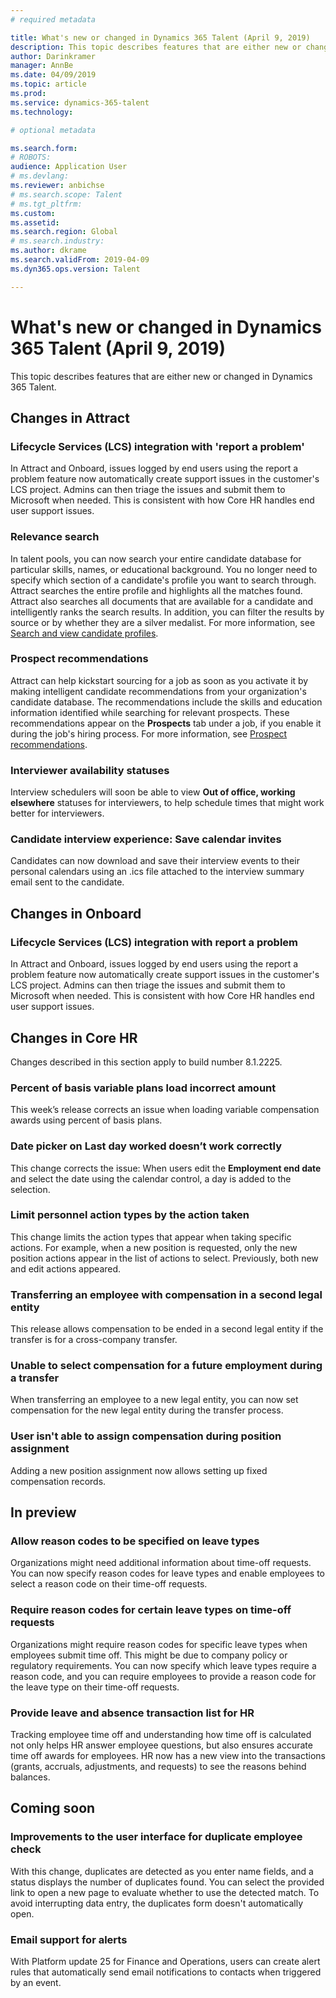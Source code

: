 ```yaml
---
# required metadata

title: What's new or changed in Dynamics 365 Talent (April 9, 2019)
description: This topic describes features that are either new or changed in Microsoft Dynamics 365 Talent.
author: Darinkramer
manager: AnnBe
ms.date: 04/09/2019
ms.topic: article
ms.prod: 
ms.service: dynamics-365-talent
ms.technology: 

# optional metadata

ms.search.form: 
# ROBOTS: 
audience: Application User
# ms.devlang: 
ms.reviewer: anbichse
# ms.search.scope: Talent
# ms.tgt_pltfrm: 
ms.custom: 
ms.assetid: 
ms.search.region: Global
# ms.search.industry: 
ms.author: dkrame
ms.search.validFrom: 2019-04-09
ms.dyn365.ops.version: Talent

---
```

# What's new or changed in Dynamics 365 Talent (April 9, 2019)

This topic describes features that are either new or changed in Dynamics 365 Talent.

## Changes in Attract

### Lifecycle Services (LCS) integration with 'report a problem'
In Attract and Onboard, issues logged by end users using the report a problem feature now automatically create support issues in the customer's LCS project. Admins can then triage the issues and submit them to Microsoft when needed. This is consistent with how Core HR handles end user support issues.

### Relevance search
In talent pools, you can now search your entire candidate database for particular skills, names, or educational background. You no longer need to specify which section of a candidate's profile you want to search through. Attract searches the entire profile and highlights all the matches found. Attract also searches all documents that are available for a candidate and intelligently ranks the search results. In addition, you can filter the results by source or by whether they are a silver medalist. For more information, see [Search and view candidate profiles](https://docs.microsoft.com/dynamics365/unified-operations/talent/attract-talent-pools#search-and-view-candidate-profiles).

### Prospect recommendations
Attract can help kickstart sourcing for a job as soon as you activate it by making intelligent candidate recommendations from your organization's candidate database. The recommendations include the skills and education information identified while searching for relevant prospects. These recommendations appear on the **Prospects** tab under a job, if you enable it during the job's hiring process. For more information, see [Prospect recommendations](https://docs.microsoft.com/dynamics365/unified-operations/talent/intelligent-recommendations#prospect-recommendations).

### Interviewer availability statuses
Interview schedulers will soon be able to view **Out of office, working elsewhere** statuses for interviewers, to help schedule times that might work better for interviewers.

### Candidate interview experience: Save calendar invites
Candidates can now download and save their interview events to their personal calendars using an .ics file attached to the interview summary email sent to the candidate.

## Changes in Onboard

### Lifecycle Services (LCS) integration with report a problem
In Attract and Onboard, issues logged by end users using the report a problem feature now automatically create support issues in the customer's LCS project. Admins can then triage the issues and submit them to Microsoft when needed. This is consistent with how Core HR handles end user support issues.

## Changes in Core HR
Changes described in this section apply to build number 8.1.2225.

### Percent of basis variable plans load incorrect amount
This week’s release corrects an issue when loading variable compensation awards using percent of basis plans.
 
### Date picker on Last day worked doesn’t work correctly
This change corrects the issue: When users edit the **Employment end date** and select the date using the calendar control, a day is added to the selection.

###  Limit personnel action types by the action taken
This change limits the action types that appear when taking specific actions. For example, when a new position is requested, only the new position actions appear in the list of actions to select. Previously, both new and edit actions appeared. 

### Transferring an employee with compensation in a second legal entity
This release allows compensation to be ended in a second legal entity if the transfer is for a cross-company transfer.

### Unable to select compensation for a future employment during a transfer
When transferring an employee to a new legal entity, you can now set compensation for the new legal entity during the transfer process.

### User isn't able to assign compensation during position assignment
Adding a new position assignment now allows setting up fixed compensation records. 

## In preview

### Allow reason codes to be specified on leave types
Organizations might need additional information about time-off requests. You can now specify reason codes for leave types and enable employees to select a reason code on their time-off requests.

### Require reason codes for certain leave types on time-off requests
Organizations might require reason codes for specific leave types when employees submit time off. This might be due to company policy or regulatory requirements. You can now specify which leave types require a reason code, and you can require employees to provide a reason code for the leave type on their time-off requests.

### Provide leave and absence transaction list for HR
Tracking employee time off and understanding how time off is calculated not only helps HR answer employee questions, but also ensures accurate time off awards for employees. HR now has a new view into the transactions (grants, accruals, adjustments, and requests) to see the reasons behind balances. 

## Coming soon

### Improvements to the user interface for duplicate employee check
With this change, duplicates are detected as you enter name fields, and a status displays the number of duplicates found. You can select the provided link to open a new page to evaluate whether to use the detected match. To avoid interrupting data entry, the duplicates form doesn't automatically open.

###  Email support for alerts
With Platform update 25 for Finance and Operations, users can create alert rules that automatically send email notifications to contacts when triggered by an event. 
